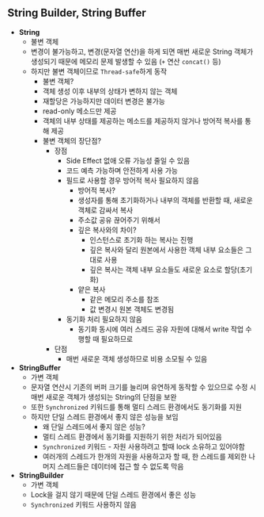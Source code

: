 ## String Builder, String Buffer

- **String**
  - 불변 객체
  - 변경이 불가능하고, 변경(문자열 연산)을 하게 되면 매번 새로운 String 객체가 생성되기 때문에 메모리 문제 발생할 수 있음 (`+` 연산 `concat()` 등)
  - 하지만 불변 객체이므로 `Thread-safe`하게 동작
    - 불변 객체?
    - 객체 생성 이후 내부의 상태가 변하지 않는 객체
    - 재할당은 가능하지만 데이터 변경은 불가능
    - read-only 메소드만 제공
    - 객체의 내부 상태를 제공하는 메소드를 제공하지 않거나 방어적 복사를 통해 제공
    - 불변 객체의 장단점?
      - 장점
        - Side Effect 없애 오류 가능성 줄일 수 있음
        - 코드 예측 가능하며 안전하게 사용 가능
        - 필드로 사용할 경우 방어적 복사 필요하지 않음
          - 방어적 복사?
          - 생성자를 통해 초기화하거나 내부의 객체를 반환할 때, 새로운 객체로 감싸서 복사
          - 주소값 공유 끊어주기 위해서
          - 깊은 복사와의 차이?
            - 인스턴스로 초기화 하는 복사는 진행
            - 깊은 복사와 달리 원본에서 사용한 객체 내부 요소들은 그대로 사용
            - 깊은 복사는 객체 내부 요소들도 새로운 요소로 할당(초기화)
          - 얕은 복사
            - 같은 메모리 주소를 참조
            - 값 변경시 원본 객체도 변경됨
        - 동기화 처리 필요하지 않음
          - 동기화 동시에 여러 스레드 공유 자원에 대해서 write 작업 수행할 때 필요하므로
      - 단점
        - 매번 새로운 객체 생성하므로 비용 소모될 수 있음
- **StringBuffer**
  - 가변 객체
  - 문자열 연산시 기존의 버퍼 크기를 늘리며 유연하게 동작할 수 있으므로 수정 시 매번 새로운 객체가 생성되는 String의 단점을 보완
  - 또한 `Synchronized` 키워드를 통해 멀티 스레드 환경에서도 동기화를 지원
  - 하지만 단일 스레드 환경에서 좋지 않은 성능을 보임
    - 왜 단일 스레드에서 좋지 않은 성능?
    - 멀티 스레드 환경에서 동기화를 지원하기 위한 처리가 되어있음
    - `Synchronized` 키워드 - 자원 사용하려고 할때 lock 소유하고 있어야함
    - 여러개의 스레드가 한개의 자원을 사용하고자 할 때, 한 스레드를 제외한 나머지 스레드들은 데이터에 접근 할 수 없도록 막음
- **StringBuilder**
  - 가변 객체
  - Lock을 걸지 않기 때문에 단일 스레드 환경에서 좋은 성능
  - `Synchronized` 키워드 사용하지 않음
